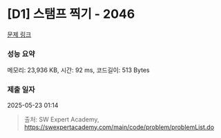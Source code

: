 # [D1] 스탬프 찍기 - 2046 

[문제 링크](https://swexpertacademy.com/main/code/problem/problemDetail.do?contestProbId=AV5QKdT6AyYDFAUq) 

### 성능 요약

메모리: 23,936 KB, 시간: 92 ms, 코드길이: 513 Bytes

### 제출 일자

2025-05-23 01:14



> 출처: SW Expert Academy, https://swexpertacademy.com/main/code/problem/problemList.do